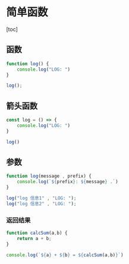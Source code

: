 # 简单函数

[toc]

## 函数

```js
function log() {
    console.log("LOG: ")
}

log();
```

## 箭头函数

```js
const log = () => {
    console.log("LOG: ")
}

log()
```

## 参数

```js
function log(message , prefix) {
    console.log(`${prefix}: ${message} .`)
}

log("log 信息1" , "LOG: ");
log("log 信息2" , "LOG: ");
```

### 返回结果

```js
function calcSum(a,b) {
    return a + b;
}

console.log(`${a} + ${b} = ${calcSum(a,b)}`)
```
